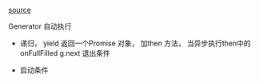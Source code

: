 [source](https://juejin.im/post/5bc88f4ef265da0af1617162)

Generator 自动执行
- 递归， 
  yield 返回一个Promise 对象， 加then 方法， 当异步执行then中的onFullFilled  g.next 
  退出条件

- 启动条件
  